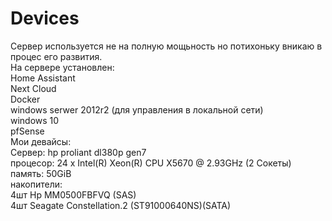 # Devices <br>
Сервер используется не на полную мощьность но потихоньку вникаю в процес его развития. <br>
На сервере установлен: <br>
  Home Assistant <br>
  Next Cloud <br>
  Docker <br>
  windows serwer 2012r2 (для управления в локальной сети) <br>
  windows 10 <br>
  pfSense <br>
Мои девайсы: <br>
Сервер: hp proliant dl380p gen7 <br>
  процесор: 24 x Intel(R) Xeon(R) CPU X5670 @ 2.93GHz (2 Сокеты) <br>
  память: 50GiB <br>
  накопители: <br>
    4шт Hp MM0500FBFVQ (SAS)  <br>
    4шт Seagate Constellation.2 (ST91000640NS)(SATA) <br>
 <br>
  
